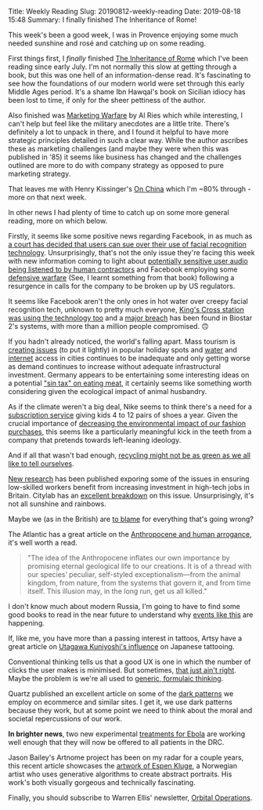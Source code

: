 Title: Weekly Reading
Slug: 20190812-weekly-reading
Date: 2019-08-18 15:48
Summary: I finally finished The Inheritance of Rome!

This week's been a good week, I was in Provence enjoying some much needed sunshine and rosé and catching up on some reading.

First things first, I *finally* finished [The Inheritance of Rome](https://www.goodreads.com/book/show/7203544-the-inheritance-of-rome) which I've been reading since early July. I'm not normally this slow at getting through a book, but this was one hell of an information-dense read. It's fascinating to see how the foundations of our modern world were set through this early Middle Ages period. It's a shame Ibn Hawqal's book on Sicilian idiocy has been lost to time, if only for the sheer pettiness of the author.

Also finished was [Marketing Warfare](https://www.goodreads.com/book/show/2595.Marketing_Warfare) by Al Ries which while interesting, I can't help but feel like the military anecdotes are a little trite. There's definitely a lot to unpack in there, and I found it helpful to have more strategic principles detailed in such a clear way. While the author ascribes these as marketing challenges (and maybe they were when this was published in '85) it seems like business has changed and the challenges outlined are more to do with company strategy as opposed to pure marketing strategy.

That leaves me with Henry Kissinger's [On China](https://www.goodreads.com/book/show/14799927-on-china) which I'm ~80% through - more on that next week.

In other news I had plenty of time to catch up on some more general reading, more on which below.

Firstly, it seems like some positive news regarding Facebook, in as much as [a court has decided that users can sue over their use of facial recognition technology](https://www.npr.org/2019/08/08/749474600/users-can-sue-facebook-over-facial-recognition-software-court-rules?t=1566139785117). Unsurprisingly, that's not the only issue they're facing this week with new information coming to light about [potentially sensitive user audio being listened to by human contractors](https://www.bloomberg.com/news/articles/2019-08-13/facebook-paid-hundreds-of-contractors-to-transcribe-users-audio) and Facebook employing some [defensive warfare](https://www.nytimes.com/2019/08/12/technology/facebook-antitrust.html) (See, I learnt something from that book) following a resurgence in calls for the company to be broken up by US regulators.

It seems like Facebook aren't the only ones in hot water over creepy facial recognition tech, unknown to pretty much everyone, [King's Cross station was using the technology too](https://www.ft.com/content/42d087fa-bf79-11e9-89e2-41e555e96722) and a [major breach](https://www.theguardian.com/technology/2019/aug/14/major-breach-found-in-biometrics-system-used-by-banks-uk-police-and-defence-firms) has been found in Biostar 2's systems, with more than a million people compromised. 🙃

If you hadn't already noticed, the world's falling apart. Mass tourism is [creating issues](https://www.bloomberg.com/opinion/articles/2019-08-12/tourism-is-overwhelming-the-world-s-top-destinations) (to put it lightly) in popular holiday spots and [water](https://www.citylab.com/environment/2019/08/potable-water-safe-to-drink-cities-global-south-drought-data/595966/) and [internet](https://www.cityandstateny.com/articles/opinion/opinion/why-new-york-city-needs-universal-internet-access.html) access in cities continues to be inadequate and only getting worse as demand continues to increase without adequate infrastructural investment. Germany appears to be entertaining some interesting ideas on a potential ["sin tax" on eating meat](https://www.vox.com/future-perfect/2019/8/11/20798683/meat-sin-tax-climate-change-animal-welfare-germany), it certainly seems like something worth considering given the ecological impact of animal husbandry. 

As if the climate weren't a big deal, Nike seems to think there's a need for a [subscription service](https://edition.cnn.com/2019/08/12/business/nike-sneaker-subscription/index.html) giving kids 4 to 12 pairs of shoes a year. Given the crucial importance of [decreasing the environmental impact of our fashion purchases](https://qz.com/quartzy/1670729/the-importance-of-clothing-resale-to-sustainable-fashion-in-2019/), this seems like a particularly meaningful kick in the teeth from a company that pretends towards left-leaning ideology.

And if all that wasn't bad enough, [recycling might not be as green as we all like to tell ourselves](https://www.theguardian.com/environment/2019/aug/17/plastic-recycling-myth-what-really-happens-your-rubbish).

[New research](https://www.sciencedirect.com/science/article/pii/S0048733319301234#!) has been published exporing some of the issues in ensuring low-skilled workers benefit from increasing investment in high-tech jobs in Britain. Citylab has an [excellent breakdown](https://www.citylab.com/equity/2019/08/technology-employment-multiplier-effect-inequality-research/595291/) on this issue. Unsurprisingly, it's not all sunshine and rainbows.

Maybe we (as in the British) are [to blame](https://foreignpolicy.com/2019/08/13/the-world-is-reaping-the-chaos-the-british-empire-sowed/) for everything that's going wrong?

The Atlantic has a great article on the [Anthropocene and human arrogance](https://www.theatlantic.com/science/archive/2019/08/arrogance-anthropocene/595795/), it's well worth a read.

>"The idea of the Anthropocene inflates our own importance by promising eternal geological life to our creations. It is of a thread with our species’ peculiar, self-styled exceptionalism—from the animal kingdom, from nature, from the systems that govern it, and from time itself. This illusion may, in the long run, get us all killed."

I don't know much about modern Russia, I'm going to have to find some good books to read in the near future to understand why [events like this](https://www.theguardian.com/world/2019/aug/10/thousands-march-in-moscow-disqualification-city-elections) are happening.

If, like me, you have more than a passing interest in tattoos, Artsy have a great article on [Utagawa Kuniyoshi's influence](https://www.artsy.net/article/artsy-editorial-japanese-prints-inspired-tattoo-frenzy) on Japanese tattooing. 

Conventional thinking tells us that a good UX is one in which the number of clicks the user makes is minimised. But sometimes, [that just ain't right](https://uxdesign.cc/why-you-should-forget-about-the-number-of-clicks-b80532475fae). Maybe the problem is we're all used to [generic, formulaic thinking](https://essays.uxdesign.cc/case-study-factory/).

Quartz published an excellent article on some of the [dark patterns](https://qz.com/1657890/this-is-how-shopping-sites-trick-you-for-money-and-info/) we employ on ecommerce and similar sites. I get it, we use dark patterns because they work, but at some point we need to think about the moral and societal repercussions of our work.

**In brighter news**, two new experimental [treatments for Ebola](https://www.nytimes.com/2019/08/12/health/ebola-outbreak-cure.html) are working well enough that they will now be offered to all patients in the DRC.

Jason Bailey's Artnome project has been on my radar for a couple years, this recent article showcases the [artwork of Espen Kluge](https://www.artnome.com/news/2019/7/24/generative-portraiture-of-espen-kluge), a Norwegian artist who uses generative algorithms to create abstract portraits. His work's both visually gorgeous and technically fascinating.

Finally, you should subscribe to Warren Ellis' newsletter, [Orbital Operations](http://orbitaloperations.com/).